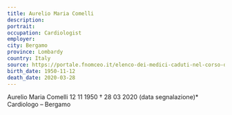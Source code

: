 ```yaml
---
title: Aurelio Maria Comelli
description: 
portrait: 
occupation: Cardiologist
employer: 
city: Bergamo
province: Lombardy
country: Italy
source: https://portale.fnomceo.it/elenco-dei-medici-caduti-nel-corso-dellepidemia-di-covid-19/
birth_date: 1950-11-12
death_date: 2020-03-28
---
```


Aurelio Maria Comelli 12 11 1950 † 28 03 2020 (data segnalazione)*
Cardiologo – Bergamo